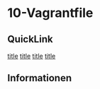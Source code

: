 # 10-Vagrantfile

## QuickLink

[title](https://www.example.com)
[title](https://www.example.com)
[title](https://www.example.com)
[title](https://www.example.com)

## Informationen